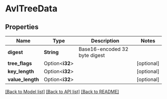 # AvlTreeData

## Properties

Name | Type | Description | Notes
------------ | ------------- | ------------- | -------------
**digest** | **String** | Base16-encoded 32 byte digest | 
**tree_flags** | Option<**i32**> |  | [optional]
**key_length** | Option<**i32**> |  | [optional]
**value_length** | Option<**i32**> |  | [optional]

[[Back to Model list]](../README.md#documentation-for-models) [[Back to API list]](../README.md#documentation-for-api-endpoints) [[Back to README]](../README.md)


